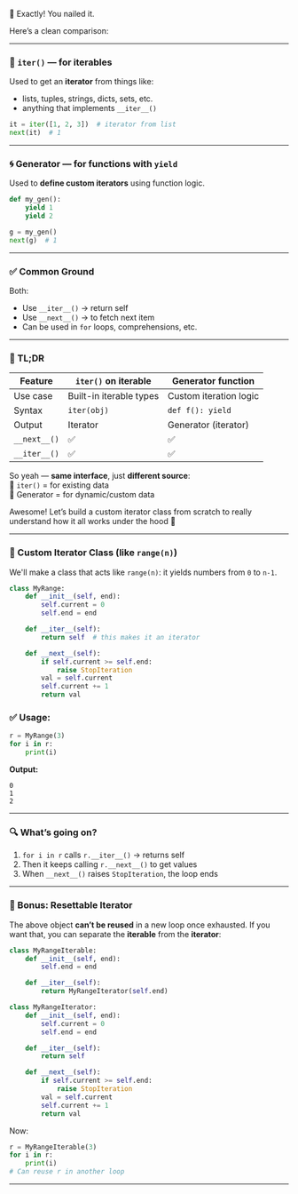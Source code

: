 💯 Exactly! You nailed it.

Here’s a clean comparison:

---

### 🔁 `iter()` — for **iterables**
Used to get an **iterator** from things like:
- lists, tuples, strings, dicts, sets, etc.
- anything that implements `__iter__()`

```python
it = iter([1, 2, 3])  # iterator from list
next(it)  # 1
```

---

### 🌀 Generator — for **functions with `yield`**
Used to **define custom iterators** using function logic.

```python
def my_gen():
    yield 1
    yield 2

g = my_gen()
next(g)  # 1
```

---

### ✅ Common Ground
Both:
- Use `__iter__()` → return self
- Use `__next__()` → to fetch next item
- Can be used in `for` loops, comprehensions, etc.

---

### 🧠 TL;DR

| Feature            | `iter()` on iterable     | Generator function       |
|--------------------|--------------------------|--------------------------|
| Use case           | Built-in iterable types  | Custom iteration logic   |
| Syntax             | `iter(obj)`              | `def f(): yield`         |
| Output             | Iterator                 | Generator (iterator)     |
| `__next__()`       | ✅                       | ✅                       |
| `__iter__()`       | ✅                       | ✅                       |

So yeah — **same interface**, just **different source**:  
🔹 `iter()` = for existing data  
🔹 Generator = for dynamic/custom data  

Awesome! Let’s build a custom iterator class from scratch to really understand how it all works under the hood 🔧

---

### 🔨 Custom Iterator Class (like `range(n)`)

We'll make a class that acts like `range(n)`: it yields numbers from `0` to `n-1`.

```python
class MyRange:
    def __init__(self, end):
        self.current = 0
        self.end = end

    def __iter__(self):
        return self  # this makes it an iterator

    def __next__(self):
        if self.current >= self.end:
            raise StopIteration
        val = self.current
        self.current += 1
        return val
```

### ✅ Usage:

```python
r = MyRange(3)
for i in r:
    print(i)
```

**Output:**
```
0
1
2
```

---

### 🔍 What’s going on?

1. `for i in r` calls `r.__iter__()` → returns self  
2. Then it keeps calling `r.__next__()` to get values  
3. When `__next__()` raises `StopIteration`, the loop ends

---

### 🧠 Bonus: Resettable Iterator

The above object **can’t be reused** in a new loop once exhausted. If you want that, you can separate the **iterable** from the **iterator**:

```python
class MyRangeIterable:
    def __init__(self, end):
        self.end = end

    def __iter__(self):
        return MyRangeIterator(self.end)

class MyRangeIterator:
    def __init__(self, end):
        self.current = 0
        self.end = end

    def __iter__(self):
        return self

    def __next__(self):
        if self.current >= self.end:
            raise StopIteration
        val = self.current
        self.current += 1
        return val
```

Now:

```python
r = MyRangeIterable(3)
for i in r:
    print(i)
# Can reuse r in another loop
```

---